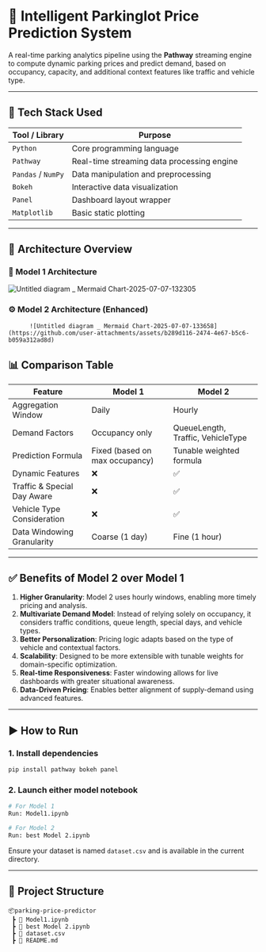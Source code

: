 
# 🚗 Intelligent Parkinglot Price Prediction System

A real-time parking analytics pipeline using the **Pathway** streaming engine to compute dynamic parking prices and predict demand, based on occupancy, capacity, and additional context features like traffic and vehicle type.

---

## 🔧 Tech Stack Used

| Tool / Library     | Purpose                                      |
|--------------------|----------------------------------------------|
| `Python`           | Core programming language                    |
| `Pathway`          | Real-time streaming data processing engine   |
| `Pandas` / `NumPy` | Data manipulation and preprocessing          |
| `Bokeh`            | Interactive data visualization               |
| `Panel`            | Dashboard layout wrapper                     |
| `Matplotlib`       | Basic static plotting                        |

---

## 🧠 Architecture Overview

### 🧩 Model 1 Architecture
 ![Untitled diagram _ Mermaid Chart-2025-07-07-132305](https://github.com/user-attachments/assets/ac5571ac-58df-40bc-a69c-c80bedf4d810)

### ⚙️ Model 2 Architecture (Enhanced)
          ![Untitled diagram _ Mermaid Chart-2025-07-07-133658](https://github.com/user-attachments/assets/b289d116-2474-4e67-b5c6-b059a312ad8d)


## 📊 Comparison Table

| Feature                         | Model 1                         | Model 2                              |
|----------------------------------|----------------------------------|---------------------------------------|
| Aggregation Window              | Daily                           | Hourly                                |
| Demand Factors                  | Occupancy only                  | QueueLength, Traffic, VehicleType     |
| Prediction Formula              | Fixed (based on max occupancy)  | Tunable weighted formula              |
| Dynamic Features                | ❌                              | ✅                                     |
| Traffic & Special Day Aware     | ❌                              | ✅                                     |
| Vehicle Type Consideration      | ❌                              | ✅                                     |
| Data Windowing Granularity      | Coarse (1 day)                  | Fine (1 hour)                         |

---

## ✅ Benefits of Model 2 over Model 1

1. **Higher Granularity**: Model 2 uses hourly windows, enabling more timely pricing and analysis.
2. **Multivariate Demand Model**: Instead of relying solely on occupancy, it considers traffic conditions, queue length, special days, and vehicle types.
3. **Better Personalization**: Pricing logic adapts based on the type of vehicle and contextual factors.
4. **Scalability**: Designed to be more extensible with tunable weights for domain-specific optimization.
5. **Real-time Responsiveness**: Faster windowing allows for live dashboards with greater situational awareness.
6. **Data-Driven Pricing**: Enables better alignment of supply-demand using advanced features.

---

## ▶️ How to Run

### 1. Install dependencies

```bash
pip install pathway bokeh panel
```

### 2. Launch either model notebook

```bash
# For Model 1
Run: Model1.ipynb

# For Model 2
Run: best Model 2.ipynb
```

Ensure your dataset is named `dataset.csv` and is available in the current directory.

---

## 📁 Project Structure

```
📦parking-price-predictor
 ┣ 📜 Model1.ipynb
 ┣ 📜 best Model 2.ipynb
 ┣ 📜 dataset.csv
 ┣ 📜 README.md
```
